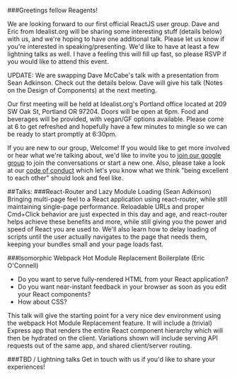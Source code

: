 ###Greetings fellow Reagents!

We are looking forward to our first official ReactJS user group. Dave and Eric from Idealist.org will be sharing some interesting stuff (details below) with us, and we're hoping to have one additional talk. Please let us know if you're interested in speaking/presenting. We'd like to have at least a few lightning talks as well. I have a feeling this will fill up fast, so please RSVP if you would like to attend this event.

UPDATE: We are swapping Dave McCabe's talk with a presentation from Sean Adkinson. Check out the details below. Dave will give his talk (Notes on the Design of Components) at the next meeting.

Our first meeting will be held at Idealist.org's Portland office located at 209 SW Oak St, Portland OR 97204. Doors will be open at 6pm. Food and beverages will be provided, with vegan/GF options available. Please come at 6 to get refreshed and hopefully have a few minutes to mingle so we can be ready to start promptly at 6:30pm.

If you are new to our group, Welcome! If you would like to get more involved or hear what we're talking about, we'd like to invite you to [join our google group](https://groups.google.com/forum/#!forum/portland-reactjs) to join the conversations or start a new one. Also, please take a look at our [code of conduct](https://github.com/portland-react-js/meetup/blob/master/code-of-conduct.md) which let's you know what we think "being excellent to each other" should look and feel like.

##Talks: 
###React-Router and Lazy Module Loading (Sean Adkinson)
Bringing multi-page feel to a React application using react-router, while still maintaining single-page performance. Reloadable URLs and proper Cmd+Click behavior are just expected in this day and age, and react-router helps achieve these benefits and more, while still giving you the power and speed of React you are used to. We'll also learn how to delay loading of scripts until the user actually navigates to the page that needs them, keeping your bundles small and your page loads fast.

###Isomorphic Webpack Hot Module Replacement Boilerplate (Eric O'Connell)
- Do you want to serve fully-rendered HTML from your React application? 
- Do you want near-instant feedback in your browser as soon as you edit your React components? 
- How about CSS? 

This talk will give the starting point for a very nice dev environment using the webpack Hot Module Replacement feature. It will include a (trivial) Express app that renders the entire React component hierarchy which will then be hydrated on the client. Variations shown will include serving API requests out of the same app, and shared client/server routing.

###TBD / Lightning talks
Get in touch with us if you'd like to share your experiences!
